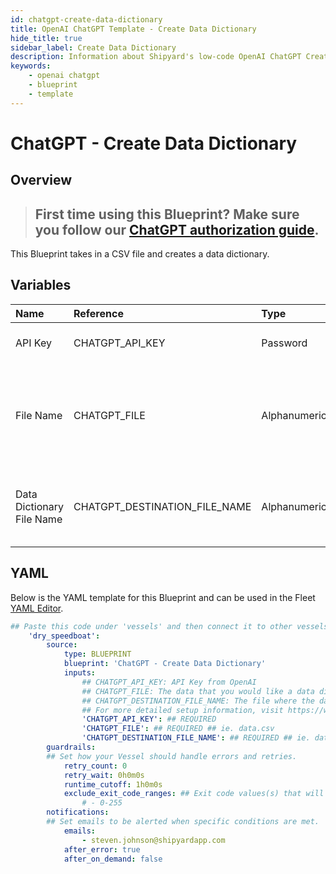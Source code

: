 ```yaml
---
id: chatgpt-create-data-dictionary
title: OpenAI ChatGPT Template - Create Data Dictionary
hide_title: true
sidebar_label: Create Data Dictionary
description: Information about Shipyard's low-code OpenAI ChatGPT Create Data Dictionary blueprint. This Blueprint takes in a CSV file and creates a data dictionary. 
keywords:
    - openai chatgpt
    - blueprint
    - template
---
```


# ChatGPT - Create Data Dictionary

## Overview
> ## **First time using this Blueprint? Make sure you follow our [ChatGPT authorization guide](https://www.shipyardapp.com/docs/blueprint-library/chatgpt/chatgpt-authorization/)**.

This Blueprint takes in a CSV file and creates a data dictionary.

## Variables

| Name | Reference | Type | Required | Default | Options | Description |
|:-----|:----------|:-----|:---------|:--------|:--------|:------------|
| API Key | CHATGPT_API_KEY  | Password |:white_check_mark: | - | - | API Key from OpenAI |
| File Name | CHATGPT_FILE  | Alphanumeric |:white_check_mark: | - | - | The data that you would like a data dictionary created from in CSV form. |
| Data Dictionary File Name | CHATGPT_DESTINATION_FILE_NAME  | Alphanumeric |:white_check_mark: | - | - | The file where the data dictionary will be stored. |


## YAML
Below is the YAML template for this Blueprint and can be used in the Fleet [YAML Editor](../../reference/fleets/yaml-editor.md).
```yaml
## Paste this code under 'vessels' and then connect it to other vessels under 'connections'
    'dry_speedboat':
        source:
            type: BLUEPRINT
            blueprint: 'ChatGPT - Create Data Dictionary'
            inputs: 
                ## CHATGPT_API_KEY: API Key from OpenAI
                ## CHATGPT_FILE: The data that you would like a data dictionary created from in CSV form.
                ## CHATGPT_DESTINATION_FILE_NAME: The file where the data dictionary will be stored.
                ## For more detailed setup information, visit https://www.shipyardapp.com/docs/blueprint-library/chatgpt#create-data-dictionary-blueprint
                'CHATGPT_API_KEY': ## REQUIRED
                'CHATGPT_FILE': ## REQUIRED ## ie. data.csv
                'CHATGPT_DESTINATION_FILE_NAME': ## REQUIRED ## ie. data_dictionary.txt
        guardrails:
        ## Set how your Vessel should handle errors and retries.
            retry_count: 0
            retry_wait: 0h0m0s
            runtime_cutoff: 1h0m0s
            exclude_exit_code_ranges: ## Exit code values(s) that will not be retried if encountered during a Voyage.
                # - 0-255
        notifications: 
        ## Set emails to be alerted when specific conditions are met.
            emails:
                - steven.johnson@shipyardapp.com
            after_error: true
            after_on_demand: false
```
